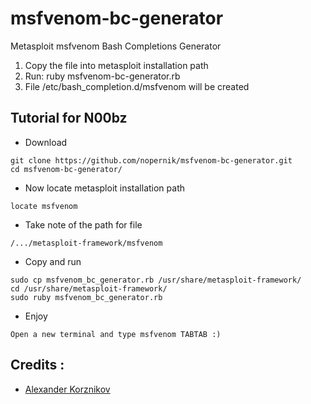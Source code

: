 # msfvenom-bc-generator
Metasploit msfvenom Bash Completions Generator

1. Copy the file into metasploit installation path
2. Run: ruby msfvenom-bc-generator.rb
3. File /etc/bash_completion.d/msfvenom will be created 

## Tutorial for N00bz 
- Download
```
git clone https://github.com/nopernik/msfvenom-bc-generator.git 
cd msfvenom-bc-generator/ 
```
- Now locate metasploit installation path 
``` 
locate msfvenom 
``` 
- Take note of the path for file 
```
/.../metasploit-framework/msfvenom
```
- Copy and run 
```
sudo cp msfvenom_bc_generator.rb /usr/share/metasploit-framework/ 
cd /usr/share/metasploit-framework/ 
sudo ruby msfvenom_bc_generator.rb
```
- Enjoy
```
Open a new terminal and type msfvenom TABTAB :)
``` 

## Credits : 
- [Alexander Korznikov](https://github.com/nopernik)

